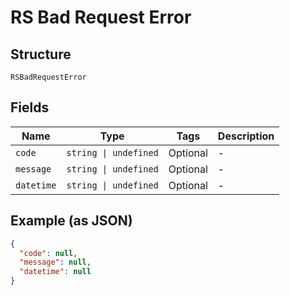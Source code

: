 
# RS Bad Request Error

## Structure

`RSBadRequestError`

## Fields

| Name | Type | Tags | Description |
|  --- | --- | --- | --- |
| `code` | `string \| undefined` | Optional | - |
| `message` | `string \| undefined` | Optional | - |
| `datetime` | `string \| undefined` | Optional | - |

## Example (as JSON)

```json
{
  "code": null,
  "message": null,
  "datetime": null
}
```


